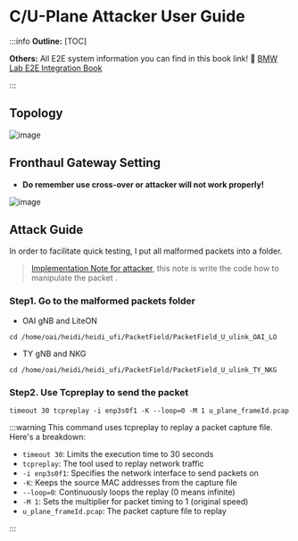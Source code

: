 # C/U-Plane Attacker User Guide

:::info
**Outline:**
[TOC]

**Others:**
All E2E system information you can find in this book link!
:book:  [BMW Lab E2E Integration Book](https://hackmd.io/@Summer063/ryDBN4Qpn/https%3A%2F%2Fhackmd.io%2FCb9sqY3pRYup-FFadV4GqQ%3Fview)


:::


## Topology
![image](https://hackmd.io/_uploads/SJr14bpDA.png)

## Fronthaul Gateway Setting
- **Do remember use cross-over or attacker will not work properly!**

![image](https://hackmd.io/_uploads/rJfDQbawC.png)


## Attack Guide
In order to facilitate quick testing, I put all malformed packets into a folder.

> [Implementation Note for attacker](https://hackmd.io/DfXUD2-TQfaJrkILY-Oc6w?view), this note is write the code how to manipulate the packet .

### Step1. Go to the malformed packets folder

- OAI gNB and LiteON
```bash=
cd /home/oai/heidi/heidi_ufi/PacketField/PacketField_U_ulink_OAI_LO
```

- TY gNB and NKG

```bash=
cd /home/oai/heidi/heidi_ufi/PacketField/PacketField_U_ulink_TY_NKG
```

### Step2. Use Tcpreplay to send the packet

```bash=
timeout 30 tcpreplay -i enp3s0f1 -K --loop=0 -M 1 u_plane_frameId.pcap
```

:::warning
This command uses tcpreplay to replay a packet capture file. Here's a breakdown:

-   `timeout 30`: Limits the execution time to 30 seconds
-   `tcpreplay`: The tool used to replay network traffic
-   `-i enp3s0f1`: Specifies the network interface to send packets on
-   `-K`: Keeps the source MAC addresses from the capture file
-   `--loop=0`: Continuously loops the replay (0 means infinite)
-   `-M 1`: Sets the multiplier for packet timing to 1 (original speed)
-   `u_plane_frameId.pcap`: The packet capture file to replay

:::
